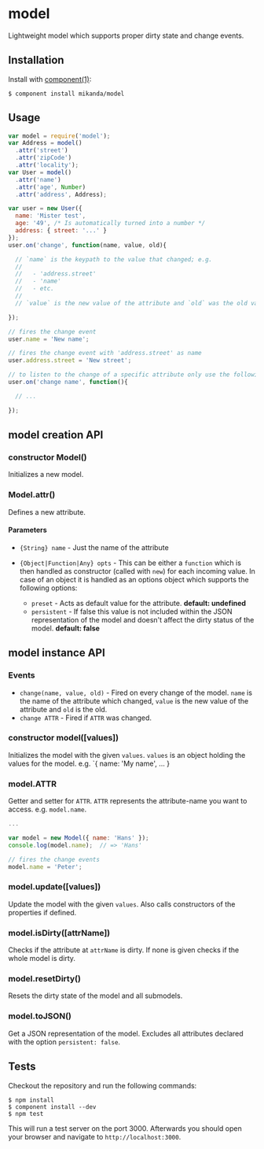 
# model

  Lightweight model which supports proper dirty state and change events.

## Installation

  Install with [component(1)](http://component.io):

    $ component install mikanda/model

## Usage

  ```js
  var model = require('model');
  var Address = model()
    .attr('street')
    .attr('zipCode')
    .attr('locality');
  var User = model()
    .attr('name')
    .attr('age', Number)
    .attr('address', Address);

  var user = new User({
    name: 'Mister test',
    age: '49', /* Is automatically turned into a number */
    address: { street: '...' }
  });
  user.on('change', function(name, value, old){

    // `name` is the keypath to the value that changed; e.g.
    //
    //   - 'address.street'
    //   - 'name'
    //   - etc.
    //
    // `value` is the new value of the attribute and `old` was the old value

  });

  // fires the change event
  user.name = 'New name';

  // fires the change event with 'address.street' as name
  user.address.street = 'New street';

  // to listen to the change of a specific attribute only use the following
  user.on('change name', function(){

    // ...

  });
  ```

## model creation API

### constructor Model()

  Initializes a new model.

### Model.attr()

  Defines a new attribute.

#### Parameters

  * `{String} name` - Just the name of the attribute
  * `{Object|Function|Any} opts` - This can be either a `function` which is then
    handled as constructor (called with `new`) for each incoming value.  In
    case of an object it is handled as an options object which supports the
    following options:

     * `preset` - Acts as default value for the attribute.
       **default: undefined**
     * `persistent` - If false this value is not included within the JSON
       representation of the model and doesn't affect the dirty status of the
       model.  **default: false**

## model instance API

### Events

  * `change(name, value, old)` - Fired on every change of the model. `name` is
    the name of the attribute which changed, `value` is the new value of the
    attribute and `old` is the old.
  * `change ATTR` - Fired if `ATTR` was changed.

### constructor model([values])

  Initializes the model with the given `values`.  `values` is an object
  holding the values for the model.  e.g. `{ name: 'My name', ... }

### model.ATTR

  Getter and setter for `ATTR`.  `ATTR` represents the attribute-name you want
  to access.  e.g. `model.name`.

  ```js
  ...

  var model = new Model({ name: 'Hans' });
  console.log(model.name);  // => 'Hans'

  // fires the change events
  model.name = 'Peter';
  ```

### model.update([values])

  Update the model with the given `values`.  Also calls constructors of the
  properties if defined.

### model.isDirty([attrName])

  Checks if the attribute at `attrName` is dirty.  If none is given checks if
  the whole model is dirty.

### model.resetDirty()

  Resets the dirty state of the model and all submodels.

### model.toJSON()

  Get a JSON representation of the model.  Excludes all attributes declared
  with the option `persistent: false`.

## Tests

  Checkout the repository and run the following commands:

    $ npm install
    $ component install --dev
    $ npm test

  This will run a test server on the port 3000.  Afterwards you should open
  your browser and navigate to `http://localhost:3000`.
